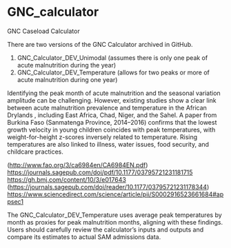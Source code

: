 # GNC_calculator
GNC Caseload Calculator

There are two versions of the GNC Calculator archived in GitHub. 
1. GNC_Calculator_DEV_Unimodal (assumes there is only one peak of acute malnutrition during the year)
2. GNC_Calculator_DEV_Temperature (allows for two peaks or more of acute malnutrition during one year)

Identifying the peak month of acute malnutrition and the seasonal variation amplitude can be challenging. However, existing studies show a clear link between acute malnutrition prevalence and temperature in the African Drylands , including East Africa, Chad, Niger, and the Sahel. A paper from Burkina Faso (Sanmatenga Province, 2014–2016) confirms that the lowest growth velocity in young children coincides with peak temperatures, with weight-for-height z-scores inversely related to temperature. Rising temperatures are also linked to illness, water issues, food security, and childcare practices.

(http://www.fao.org/3/ca6984en/CA6984EN.pdf)
https://journals.sagepub.com/doi/pdf/10.1177/03795721231181715
https://gh.bmj.com/content/10/3/e017643
(https://journals.sagepub.com/doi/reader/10.1177/03795721231178344)
https://www.sciencedirect.com/science/article/pii/S0002916523661684#appsec1

The GNC_Calculator_DEV_Temperature uses average peak temperatures by month as proxies for peak malnutrition months, aligning with these findings. Users should carefully review the calculator’s inputs and outputs and compare its estimates to actual SAM admissions data.
